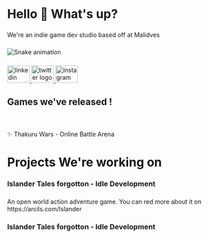 <h1 align="left">Hello 👋 What's up?</h1>

###

<p align="left">We're an indie game dev studio based off at Malidves</p>

###

<img src="https://raw.githubusercontent.com/Arcils/Arcils/output/snake.svg" alt="Snake animation" />

###

<div align="left">
  <a href="https://www.linkedin.com/company/arcils/" target="_blank">
    <img src="https://raw.githubusercontent.com/maurodesouza/profile-readme-generator/master/src/assets/icons/social/linkedin/default.svg" width="52" height="40" alt="linkedin logo"  />
  </a>
  <a href="https://twitter.com/TheArcils" target="_blank">
    <img src="https://raw.githubusercontent.com/maurodesouza/profile-readme-generator/master/src/assets/icons/social/twitter/default.svg" width="52" height="40" alt="twitter logo"  />
  </a>
  <a href="https://www.instagram.com/thearcils/" target="_blank">
    <img src="https://raw.githubusercontent.com/maurodesouza/profile-readme-generator/master/src/assets/icons/social/instagram/default.svg" width="52" height="40" alt="instagram logo"  />
  </a>
</div>

###

<h2 align="left">Games we've released !</h2>

###

<br clear="both">

<p align="left">✨ Thakuru Wars - Online Battle Arena</p>

###

<h1 align="left">Projects We're working on</h1>

###

<h3 align="left">Islander Tales forgotton - Idle Development</h3>

###

<p align="left">An open world action adventure game. You can red more about it on https://arcils.com/Islander</p>

###

<h3 align="left">Islander Tales forgotton - Idle Development</h3>

###
